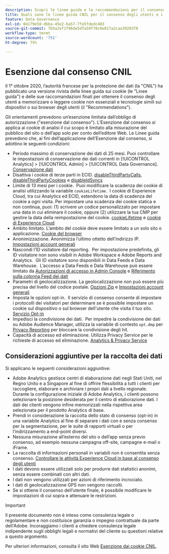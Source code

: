 ```yaml
---
description: Scopri le linee guida e le raccomandazioni per il consenso degli utenti a memorizzare o leggere cookie non essenziali su dispositivi o browser.
title: Quali sono le linee guida CNIL per il consenso degli utenti e i cookie
feature: Data Governance
exl-id: 04179e58-dbba-45e2-ba57-7fe5fdedc483
source-git-commit: 7b5a2ef1f96de5dfa59f70c6e017a2caa3920378
workflow-type: tm+mt
source-wordcount: '751'
ht-degree: 75%

---
```


# Esenzione dal consenso CNIL

Il 1° ottobre 2020, l’autorità francese per la protezione dei dati (la &quot;CNIL&quot;) ha pubblicato una versione rivista delle linee guida sui cookie (le &quot;Linee guida&quot;) e delle sue raccomandazioni finali per ottenere il consenso degli utenti a memorizzare o leggere cookie non essenziali e tecnologie simili sui dispositivi o sui browser degli utenti (il &quot;Recommendations&quot;).

Gli orientamenti prevedono un’esenzione limitata dall’obbligo di autorizzazione (&quot;esenzione dal consenso&quot;). L’Esenzione dal consenso si applica ai cookie di analisi il cui scopo è limitato alla misurazione del pubblico del sito o dell’app solo per conto dell’editore Web. Le Linee guida prevedono che, ai fini dell’applicazione dell’Esenzione dal consenso, si adottino le seguenti condizioni:

* Periodo massimo di conservazione dei dati di 25 mesi.  Puoi controllare le impostazioni di conservazione dei dati correnti in [!UICONTROL Analytics] > [!UICONTROL Admin] > [!UICONTROL Data Governance].  [Conservazione dati](https://experienceleague.adobe.com/docs/analytics/technotes/data-retention.html?lang=it)
* Disattiva i cookie di terze parti in ECID. [disableThirdPartyCalls](https://experienceleague.adobe.com/docs/id-service/using/id-service-api/configurations/disablethirdpartycalls.html?lang=it#id-service-api), [disableThirdPartyCookies](https://experienceleague.adobe.com/docs/id-service/using/id-service-api/configurations/disable-cookies.html?lang=it#id-service-api) e [disableIdSyncs](https://experienceleague.adobe.com/docs/id-service/using/id-service-api/configurations/disableidsync.html?lang=it#id-service-api)
* Limite di 13 mesi per i cookie.   Puoi modificare la scadenza dei cookie di analisi utilizzando la variabile `cookieLifetime`.  I cookie di Experience Cloud, tra cui Analytics ed ECID, estendono la data di scadenza del cookie a ogni visita.  Per impostare una scadenza dei cookie statica e non continua, puoi: (1) scrivere un codice personalizzato per impostare una data in cui eliminare il cookie, oppure (2) utilizzare la tua CMP per gestire la data della reimpostazione del cookie. [cookieLifetime](https://experienceleague.adobe.com/docs/analytics/implementation/vars/config-vars/cookielifetime.html?lang=it) e [cookie di Experience Cloud](https://experienceleague.adobe.com/docs/core-services/interface/ec-cookies/cookies-privacy.html?lang=it#ec-cookies)
* Ambito limitato. L’ambito del cookie deve essere limitato a un solo sito o applicazione. [Cookie del browser](https://experienceleague.adobe.com/docs/analytics/technotes/cookies/cookies.html#third-party-cookie-limitations)
* Anonimizzazione. Anonimizza l’ultimo ottetto dell’indirizzo IP. [Impostazioni account generali](/help/admin/admin/c-manage-report-suites/c-edit-report-suites/general/general-acct-settings-admin.md)
* Nascondi l’ID visitatore dal reporting.   Per impostazione predefinita, gli ID visitatore non sono visibili in Adobe Workspace e Adobe Reports and Analytics.   Gli ID visitatore sono disponibili in Data Feeds e Data Warehouse.   L’accesso a Data Feeds e Data Warehouse può essere limitato da [Autorizzazioni di accesso in Admin Console](https://experienceleague.adobe.com/docs/core-services/interface/administration/admin-getting-started.html?lang=it) e [Riferimento sulla colonna Feed dei dati](https://experienceleague.adobe.com/docs/analytics/export/analytics-data-feed/data-feed-contents/datafeeds-reference.html?lang=it#columns%2C-descriptions%2C-and-data-types)
* Parametri di geolocalizzazione. La geolocalizzazione non può essere più precisa del livello del codice postale. [Opzioni Zip](https://experienceleague.adobe.com/docs/analytics/implementation/vars/page-vars/zip.html?lang=it) e [Impostazioni account generali](https://experienceleague.adobe.com/docs/analytics/admin/admin-tools/general-acct-settings-admin.html?lang=it#admin-tools)
* Imposta le opzioni opt-in.   Il servizio di consenso consente di impostare i protocolli dei visitatori per determinare se è possibile impostare un cookie sul dispositivo o sul browser dell&#39;utente che visita il tuo sito. [Servizio Opt-in](https://experienceleague.adobe.com/docs/id-service/using/implementation/opt-in-service/optin-overview.html?lang=it)
* Impedisci la condivisione dei dati.   Per impedire la condivisione dei dati su Adobe Audience Manager, utilizza la variabile di contesto `opt.dmp` per [Privacy Reporting](/help/admin/admin/c-manage-report-suites/c-edit-report-suites/privacy-reporting.md) per bloccare la condivisione degli hit.
* Capacità di accesso ed eliminazione. Utilizza Privacy Service per le richieste di accesso ed eliminazione. [Analytics &amp; Privacy Service](https://experienceleague.adobe.com/docs/analytics/admin/data-governance/an-gdpr-overview.html?lang=it)

## Considerazioni aggiuntive per la raccolta dei dati

Si applicano le seguenti considerazioni aggiuntive:

* Adobe Analytics gestisce centri di elaborazione dati negli Stati Uniti, nel Regno Unito e a Singapore al fine di offrire flessibilità a tutti i clienti per raccogliere, elaborare e archiviare i propri dati a livello regionale. Durante la configurazione iniziale di Adobe Analytics, i clienti possono selezionare la posizione desiderata per il centro di elaborazione dati. I dati dei clienti vengono infine memorizzati nella rispettiva area selezionata per il prodotto Analytics di base.
* Prendi in considerazione la raccolta dello stato di consenso (opt-in) in una variabile Analytics al fine di separare i dati con e senza consenso per la segmentazione, per le suite di rapporti virtuali o per l’indirizzamento a end-point diversi.
* Nessuna misurazione all’esterno del sito o dell’app senza previo consenso, ad esempio nessuna campagna off-site, campagne e-mail o iFrame.
* La raccolta di informazioni personali in variabili non è consentita senza consenso. [Controllare le attività Experience Cloud in base al consenso degli utenti](https://experienceleague.adobe.com/docs/id-service/using/implementation/opt-in-service/use-opt-in-to-control-experience-cloud-activities-based-on-user-consent.html#implementing-opt-in-on-the-page)
* I dati devono essere utilizzati solo per produrre dati statistici anonimi, senza essere combinati con altri dati.
* I dati non vengono utilizzati per azioni di riferimento incrociato.
* I dati di geolocalizzazione GPS non vengono raccolti.
* Se si ottiene il consenso dell’utente finale, è possibile modificare le impostazioni di cui sopra e attenuare le restrizioni.

>[!IMPORTANT]
>
>Il presente documento non è inteso come consulenza legale o regolamentare e non costituisce garanzia o impegno contrattuale da parte dell&#39;Adobe. Incoraggiamo i clienti a chiedere consulenza legale indipendente sugli obblighi legali e normativi del cliente su questioni relative a questo argomento.


Per ulteriori informazioni, consulta il sito Web [Esenzione dai cookie CNIL](https://www.cnil.fr/en/sheet-ndeg16-use-analytics-your-websites-and-applications).

